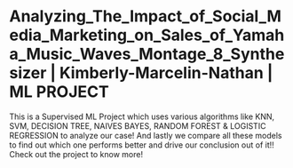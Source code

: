 # Analyzing_The_Impact_of_Social_Media_Marketing_on_Sales_of_Yamaha_Music_Waves_Montage_8_Synthesizer | Kimberly-Marcelin-Nathan | ML PROJECT

This is a Supervised ML Project which uses various algorithms like KNN, SVM, DECISION TREE, NAIVES BAYES, RANDOM FOREST & LOGISTIC REGRESSION to analyze our case!
And lastly we compare all these models to find out which one performs better and drive our conclusion out of it!!
Check out the project to know more!
